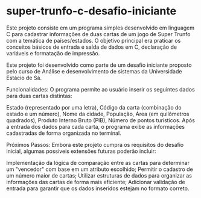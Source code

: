 # super-trunfo-c-desafio-iniciante
Este projeto consiste em um programa simples desenvolvido em linguagem C para cadastrar informações de duas cartas de um jogo de Super Trunfo com a temática de países/estados. O objetivo principal era praticar os conceitos básicos de entrada e saída de dados em C, declaração de variáveis e formatação de impressão.

Este projeto foi desenvolvido como parte de um desafio iniciante proposto pelo curso de Análise e desenvolvimento de sistemas da Universidade Estácio de Sá.

Funcionalidades:
O programa permite ao usuário inserir os seguintes dados para duas cartas distintas:

Estado (representado por uma letra),
Código da carta (combinação do estado e um número),
Nome da cidade,
População,
Área (em quilômetros quadrados),
Produto Interno Bruto (PIB),
Número de pontos turísticos.
Após a entrada dos dados para cada carta, o programa exibe as informações cadastradas de forma organizada no terminal.

Próximos Passos:
Embora este projeto cumpra os requisitos do desafio inicial, algumas possíveis extensões futuras poderão incluir:

Implementação da lógica de comparação entre as cartas para determinar um "vencedor" com base em um atributo escolhido;
Permitir o cadastro de um número maior de cartas;
Utilizar estruturas de dados para organizar as informações das cartas de forma mais eficiente;
Adicionar validação de entrada para garantir que os dados inseridos estejam no formato correto.
